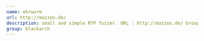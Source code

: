 ```yaml
---
name: ohrwurm
url: http://mazzoo.de/
description: small and simple RTP fuzzer. URL : http://mazzoo.de/ Groups : blackarch blackarch-fuzzer
group: blackarch
---
```

